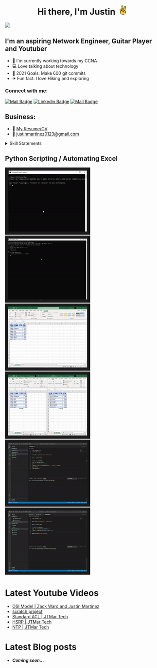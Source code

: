 <center><h1>Hi there, I'm Justin <img src="https://github.com/jtmar28/jtmar28/blob/master/peace.gif" width="28px" alt="hi"></h1></center> 

<img src="https://github.com/jtmar28/jtmar28/blob/master/banner.gif" width="1500"/>

## I'm an aspiring Network Engineer, Guitar Player and Youtuber

- 📘 I'm currently working towards my CCNA 
- 💻 Love talking about technology
- 🎯 2021 Goals: Make 600 git commits
- ✈ Fun fact: I love Hiking and exploring 

### Connect with me:

[![Mail Badge](https://img.shields.io/badge/-JTMAR_Tech-e74c3c?style=flat&labelColor=e74c3c&logo=youtube&logoColor=white)](https://www.youtube.com/channel/UCGawlVe9hpXIa-1e3ns4r6A) [![Linkedin Badge](https://img.shields.io/badge/-Justin_Martinez-0e76a8?style=flat&labelColor=0e76a8&logo=linkedin&logoColor=white)](https://www.linkedin.com/in/justin-martinez-9a0624124/) [![Mail Badge](https://img.shields.io/badge/-Justin_M-c0392b?style=flat&labelColor=c0392b&logo=gmail&logoColor=white)](mailto:justinmartinez0123@gmail.com)
<br>
## Business:
- :paperclip: [My Resume/CV](https://github.com/jtmar28/jtmar28/blob/master/Justin%20Martinez%20Resume.pdf)
- :email: justinmartinez0123@gmail.com
<details>
  <summary>
    Skill Statements
  </summary>
  <ul>
    <li><strong>Troubleshooting</strong> 🛠 <p>Diagnosed common operating system issues using Windows 10 troubleshooting tools that includes Quick Assist tool, Steps Recorder, Reliability Monitor, Credential Manager, LLTD Mapper, RegEdit and Task scheduler. </p></li>
    <li><strong>Presentation</strong> 📈 <p>Presented a day in life of a IBIT(introduction to business information technology) student presentation to the new winter 2021 Term batch.</p></li>
    <li><strong>Time Management/Adaptability</strong> ⏱ <p>Adapt to a new pandemic school schedule in an online environment and learned to plan out my day according to the procedures created by myself.</p></li>
    <li><strong>Tutor</strong> 🎓 <p>Guide other term 1 colleagues on any questions that were given to me. These subjects included math and programming fundamentals.</p></li>
    <li><strong>Documentation</strong> 📃 <p>Created the Runbook (Information technology Industry terminology) on time management for the Bits and Bytes association to emphasize how important it is.</p></li>
    <li><strong>Customer Service</strong> 🤗 <p>Trained myself to provide quality customer service in a help desk role by learning about common customer scenarios that IT Help desk employees face such as the impassioned, combative, chatty, a timid customers.</p></li>
    <li><strong>Teamwork</strong> 💪 <p>Create meaningful relationships with pre-assigned partners to provide quality presentations for professional development/Communication classes. </p></li>
    <li><strong>Stress Management</strong> 🥱 <p>Combatted the stresses of the pandemic by using a workout regimen that comprise of meditation and stationary biking. </p></li>
    <li><strong>Volunteer Projects</strong> 🎖 <p>Volunteered to help maintain the Bits and Bytes Association website and planned with other members to update key components.</p></li>
    <li><strong>Self-Motivation</strong> 🏃‍♂️ <p>Encourage myself to learn new emerging technology by actively participating in community events held online such as Q/A with local industry leaders, Bits and Bytes executive meetings and the Winnipeg Game Collective discord group.</p></li>
  </ul>
</details>

## Python Scripting / Automating Excel
[<img src="https://github.com/jtmar28/jtmar28/blob/master/Ping%20Script.gif" width="260" height="200" border="10"/>][pingscript]
[<img src="https://github.com/jtmar28/jtmar28/blob/master/Verification%20Ping%20Script.gif" width="260" height="200" border="10"/>][verificationpingscript]
[<img src="https://github.com/jtmar28/jtmar28/blob/master/ExcelValue.gif" width="260" height="200" border="10"/>][excelgetvalue]
[<img src="https://github.com/jtmar28/jtmar28/blob/master/fomulas.gif" width="260" height="200" border="10"/>][excelautoformula]
[<img src="https://github.com/jtmar28/jtmar28/blob/master/Search.gif" width="260" height="200" border="10"/>][excelsearch]
[<img src="https://github.com/jtmar28/jtmar28/blob/master/Merge.gif" width="260" height="200" border="10"/>][excelmerge]

# Latest Youtube Videos
<!-- YOUTUBE:START -->
- [OSI Model | Zack Ward and Justin Martinez](https://www.youtube.com/watch?v=kyBL1X-rPh8)
- [scratch project](https://www.youtube.com/watch?v=z8ezrt6uy1I)
- [Standard ACL | JTMar Tech](https://www.youtube.com/watch?v=HGSyfqNjG4M)
- [HSRP | JTMar Tech](https://www.youtube.com/watch?v=6DYgkdxxGDw)
- [NTP | JTMar Tech](https://www.youtube.com/watch?v=aiWQtyUWzDk)
<!-- YOUTUBE:END -->

# Latest Blog posts
- <strong><em>Coming soon...</em></strong>
<!-- BLOG-POST-LIST:START -->
<!-- BLOG-POST-LIST:END -->

[excelgetvalue]: https://github.com/jtmar28/Automating-Excel-Tasks
[pingscript]: https://github.com/jtmar28/Ping_Script
[verificationpingscript]: https://github.com/jtmar28/Automating-Excel-Tasks/tree/main/GetValue
[excelautoformula]: https://github.com/jtmar28/Automating-Excel-Tasks/tree/main/Formulas
[excelsearch]: https://github.com/jtmar28/Automating-Excel-Tasks/tree/main/Merge
[excelmerge]: https://github.com/jtmar28/Automating-Excel-Tasks/tree/main/SearchAndFilter



